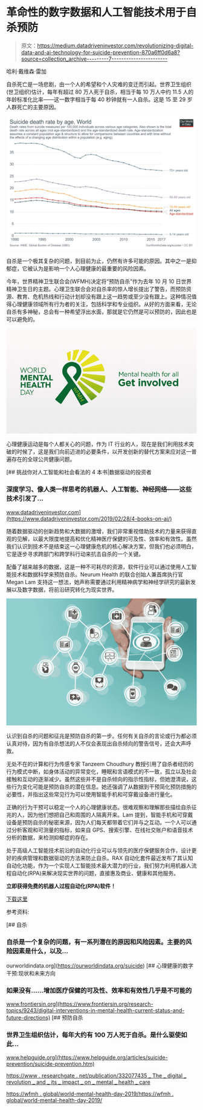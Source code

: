 # 革命性的数字数据和人工智能技术用于自杀预防

> 原文：<https://medium.datadriveninvestor.com/revolutionizing-digital-data-and-ai-technology-for-suicide-prevention-870a6ff0d6a8?source=collection_archive---------7----------------------->

哈利·戴维森·雷加

自杀死亡是一场悲剧，由一个人的希望和个人灾难的变迁而引起。世界卫生组织(世卫组织)估计，每年有超过 80 万人死于自杀，相当于每 10 万人中约 11.5 人的年龄标准化比率——这一数字相当于每 40 秒钟就有一人自杀。这是 15 至 29 岁人群死亡的主要原因。

![](img/33dc094351ea3f006727c04077a1e0d2.png)

自杀是一个极其复杂的问题，到目前为止，仍然有许多可能的原因。其中之一是抑郁症，它被认为是影响一个人心理健康的最重要的风险因素。

今年，世界精神卫生联合会(WFMH)决定将“预防自杀”作为去年 10 月 10 日世界精神卫生日的主题。心理卫生联合会对自杀率的惊人增长提出了警告，而预防资源、教育、危机热线和行动计划却没有跟上这一趋势或至少没有跟上。这种情况值得心理健康领域所有行为者的关注，包括科学和专业组织。从好的方面来看，无论自杀有多神秘，总会有一种希望浮出水面，那就是它仍然是可以预防的，因此也是可以避免的。

![](img/f04d4d73e66227290541db2f3cbf7242.png)

心理健康运动是每个人都关心的问题，作为 IT 行业的人，现在是我们利用技术突破的时候了，这是我们向前迈进的必要条件，以开发创新的替代方案来应对这一普遍存在的全球公共健康问题。

[](https://www.datadriveninvestor.com/2019/02/28/4-books-on-ai/) [## 挑战你对人工智能和社会看法的 4 本书|数据驱动的投资者

### 深度学习、像人类一样思考的机器人、人工智能、神经网络——这些技术引发了…

www.datadriveninvestor.com](https://www.datadriveninvestor.com/2019/02/28/4-books-on-ai/) 

随着数据驱动的创新趋势和大数据的激增，我们非常重视借助技术的力量来获得直观的见解，以最大限度地提高和优化精神医疗保健的可及性、效率和有效性。虽然我们认识到技术不是结束这一心理健康危机的核心解决方案，但我们也必须明白，它是逐步寻求跨部门和跨学科行动来抗击自杀的一个关键。

配备了越来越多的数据，这是一种不可耗尽的资源，软件行业可以通过使用人工智能技术和数据科学来预防自杀。Neurum Health 的联合创始人兼首席执行官 Megan Lam 支持这一想法，她声称需要通过利用精神病学和神经学研究的最新发展以及数字数据，将前沿研究转化为现实世界。

![](img/b5a1a6fa3f759a27e2ac72611632aa32.png)

认识到自杀的问题和征兆是预防自杀的第一步。任何有关自杀的言论或行为都必须认真对待，因为有自杀想法的人不仅会表现出自杀倾向的警告信号，还会大声呼救。

无处不在的计算和行为传感专家 Tanzeem Choudhury 教授引用了自杀者经历的行为模式中断，如身体活动的异常变化，睡眠和言语模式的不一致，孤立以及社会接触和互动的逐渐减少。虽然这些并不是自杀倾向的指示性指标，但她澄清说，这些行为变化可能是预防自杀的潜在信息。她还强调了从数据到干预简化预防措施的必要性，并指出这些常见行为可以使用智能手机和可穿戴设备进行量化。

正确的行为干预可以稳定一个人的心理健康状态。很难观察和理解那些描绘自杀征兆的人，因为他们想把自己和周围的人隔离开来。Lam 提到，智能手机和可穿戴设备是预防自杀的秘密来源，因为人们每天都带着它们并与之互动。一个人可以通过分析客观和可测量的指标，如来自 GPS、搜索引擎、在线社交账户和语音技术分析的数据，来检测抑郁症的存在。

处于高级人工智能技术前沿的自动化行业可以与领先的医疗保健服务合作，设计更好的疾病管理和数据驱动的方法来防止自杀。RAX 自动化套件最近发布了其认知自动化功能，作为一个实现人工智能技术最大潜力的行业，我们努力利用机器人流程自动化(RPA)来解决现实世界的问题，直接惠及商业、健康和其他服务。

**立即获得免费的机器人过程自动化(RPA)软件！**

[下载这里](https://www.raxsuite.com/freedownload?utm_source=Medium%20Post&utm_medium=medium&utm_campaign=medium_footer)

参考资料:

[](https://ourworldindata.org/suicide) [## 自杀

### 自杀是一个复杂的问题，有一系列潜在的原因和风险因素。主要的风险因素是什么，以及…

ourworldindata.org](https://ourworldindata.org/suicide) [](https://www.frontiersin.org/research-topics/9243/digital-interventions-in-mental-health-current-status-and-future-directions) [## 心理健康的数字干预:现状和未来方向

### 如果没有……增加医疗保健的可及性、效率和有效性几乎是不可能的

www.frontiersin.org](https://www.frontiersin.org/research-topics/9243/digital-interventions-in-mental-health-current-status-and-future-directions) [](https://www.helpguide.org/articles/suicide-prevention/suicide-prevention.htm) [## 预防自杀

### 世界卫生组织估计，每年大约有 100 万人死于自杀。是什么驱使如此…

www.helpguide.org](https://www.helpguide.org/articles/suicide-prevention/suicide-prevention.htm) 

[https://www . researchgate . net/publication/332077435 _ The _ digital _ revolution _ and _ its _ impact _ on _ mental _ health _ care](https://www.researchgate.net/publication/332077435_The_digital_revolution_and_its_impact_on_mental_health_care)

[https://wfmh . global/world-mental-health-day-2019/https://wfmh . global/world-mental-health-day-2019/](https://wfmh.global/world-mental-health-day-2019/)
